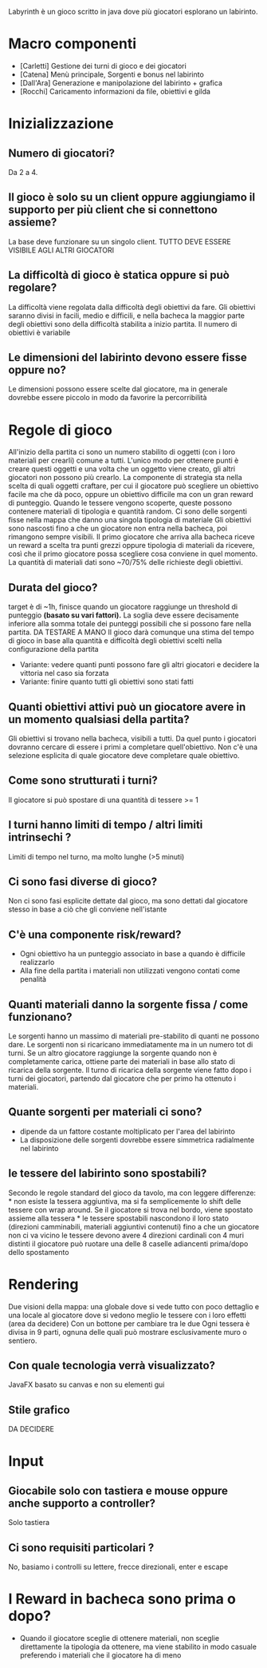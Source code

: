 Labyrinth è un gioco scritto in java dove più giocatori esplorano un labirinto.

# Macro componenti
+ [Carletti] Gestione dei turni di gioco e dei giocatori
+ [Catena] Menù principale, Sorgenti e bonus nel labirinto
+ [Dall'Ara] Generazione e manipolazione del labirinto + grafica
+ [Rocchi] Caricamento informazioni da file, obiettivi e  gilda

# Inizializzazione
## Numero di giocatori?
Da 2 a 4.
## Il gioco è solo su un client oppure aggiungiamo il supporto per più client che si connettono assieme?
La base deve funzionare su un singolo client. TUTTO DEVE ESSERE VISIBILE AGLI ALTRI GIOCATORI
## La difficoltà di gioco è statica oppure si può regolare?
La difficoltà viene regolata dalla difficoltà degli obiettivi da fare. Gli obiettivi saranno divisi in facili, medio e difficili, e nella bacheca la maggior parte degli obiettivi sono della difficoltà stabilita a inizio partita. Il numero di obiettivi è variabile
## Le dimensioni del labirinto devono essere fisse oppure no?
Le dimensioni possono essere scelte dal giocatore, ma in generale dovrebbe essere piccolo in modo da favorire la percorribilità

# Regole di gioco
All'inizio della partita ci sono un numero stabilito di oggetti (con i loro materiali per crearli) comune a tutti.
L'unico modo per ottenere punti è creare questi oggetti e una volta che un oggetto viene creato, gli altri giocatori non possono più crearlo.
La componente di strategia sta nella scelta di quali oggetti craftare, per cui il giocatore può scegliere un obiettivo facile ma che dà poco, oppure un obiettivo difficile ma con un gran reward di punteggio.
Quando le tessere vengono scoperte, queste possono contenere materiali di tipologia e quantità random. Ci sono delle sorgenti fisse nella mappa che danno una singola tipologia di materiale
Gli obiettivi sono nascosti fino a che un giocatore non entra nella bacheca, poi rimangono sempre visibili.
Il primo giocatore che arriva alla bacheca riceve un reward a scelta tra punti grezzi oppure tipologia di materiali da ricevere, così che il primo giocatore possa scegliere cosa conviene in quel momento.
La quantità di materiali dati sono ~70/75% delle richieste degli obiettivi.

## Durata del gioco?
target è di ~1h, finisce quando un giocatore raggiunge un threshold di punteggio **(basato su vari fattori).** La soglia deve essere decisamente inferiore alla somma totale dei punteggi possibili che si possono fare nella partita.
DA TESTARE A MANO
Il gioco darà comunque una stima del tempo di gioco in base alla quantità e difficoltà degli obiettivi scelti nella configurazione della partita
* Variante: vedere quanti punti possono fare gli altri giocatori e decidere la vittoria nel caso sia forzata
* Variante: finire quanto tutti gli obiettivi sono stati fatti

## Quanti obiettivi attivi può un giocatore avere in un momento qualsiasi della partita?
Gli obiettivi si trovano nella bacheca, visibili a tutti.
Da quel punto i giocatori dovranno cercare di essere i primi a completare quell'obiettivo. Non c'è una selezione esplicita di quale giocatore deve completare quale obiettivo.

## Come sono strutturati i turni?
Il giocatore si può spostare di una quantità di tessere >= 1
## I turni hanno limiti di tempo / altri limiti intrinsechi ?
Limiti di tempo nel turno, ma molto lunghe (>5 minuti)
## Ci sono fasi diverse di gioco?
Non ci sono fasi esplicite dettate dal gioco, ma sono dettati dal giocatore stesso in base a ciò che gli conviene nell'istante
## C'è una componente risk/reward?
* Ogni obiettivo ha un punteggio associato in base a quando è difficile realizzarlo
* Alla fine della partita i materiali non utilizzati vengono contati come penalità

## Quanti materiali danno la sorgente fissa / come funzionano?
Le sorgenti hanno un massimo di materiali pre-stabilito di quanti ne possono dare. Le sorgenti non si ricaricano immediatamente ma in un numero tot di turni.
Se un altro giocatore raggiunge la sorgente quando non è completamente carica, ottiene parte dei materiali in base allo stato di ricarica della sorgente.
Il turno di ricarica della sorgente viene fatto dopo i turni dei giocatori, partendo dal giocatore che per primo ha ottenuto i materiali.

## Quante sorgenti per materiali ci sono?
* dipende da un fattore costante moltiplicato per l'area del labirinto
* La disposizione delle sorgenti dovrebbe essere simmetrica radialmente nel labirinto

## le tessere del labirinto sono spostabili?
Secondo le regole standard del gioco da tavolo, ma con leggere differenze:
    * non esiste la tessera aggiuntiva, ma si fa semplicemente lo shift delle  tessere con wrap around. Se il giocatore si trova nel bordo, viene spostato assieme alla tessera
    * le tessere spostabili nascondono il loro stato (direzioni camminabili, materiali aggiuntivi contenuti) fino a che un giocatore non ci va vicino
le tessere devono avere 4 direzioni cardinali con 4 muri distinti
il giocatore può ruotare una delle 8 caselle adiancenti prima/dopo dello spostamento

# Rendering
Due visioni della mappa: una globale dove si vede tutto con poco dettaglio e una locale al giocatore dove si vedono meglio le tessere con i loro effetti (area da decidere) Con un bottone per cambiare tra le due
Ogni tessera è divisa in 9 parti, ognuna delle quali può mostrare esclusivamente muro o sentiero.
## Con quale tecnologia verrà visualizzato?
JavaFX basato su canvas e non su elementi gui
## Stile grafico
DA DECIDERE

# Input
## Giocabile solo con tastiera e mouse oppure anche supporto a controller?
Solo tastiera
## Ci sono requisiti particolari ?
No, basiamo i controlli su lettere, frecce direzionali, enter e escape

# I Reward in bacheca sono prima o dopo?
- Quando il giocatore sceglie di ottenere materiali, non sceglie direttamente la tipologia da ottenere, ma viene stabilito in modo casuale preferendo i materiali che il giocatore ha di meno
